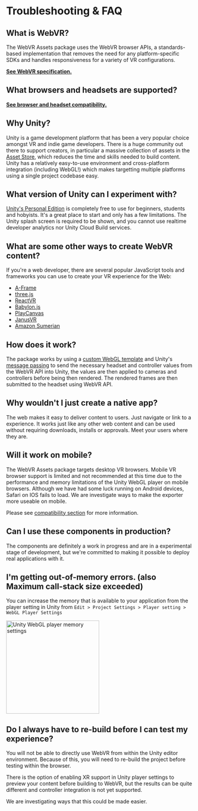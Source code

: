 # Troubleshooting & FAQ

## What is WebVR?

The WebVR Assets package uses the WebVR browser APIs, a standards-based implementation that removes the need for any platform-specific SDKs and handles responsiveness for a variety of VR configurations.

**[See WebVR specification.](https://immersive-web.github.io/webvr/spec/1.1/)**

## What browsers and headsets are supported?

**[See browser and headset compatibility.](https://github.com/mozilla/unity-webvr-export#unity-compatibility)**

## Why Unity?

Unity is a game development platform that has been a very popular choice amongst VR and indie game developers.  There is a huge community out there to support creators, in particular a massive collection of assets in the [Asset Store](https://assetstore.unity.com/), which reduces the time and skills needed to build content.  Unity has a relatively easy-to-use environment and cross-platform integration (including WebGL!) which makes targetting multiple platforms using a single project codebase easy.

## What version of Unity can I experiment with?

[Unity's Personal Edition](https://store.unity.com/products/unity-personal) is completely free to use for beginners, students and hobyists.  It's a great place to start and only has a few limitations. The Unity splash screen is required to be shown, and you cannot use realtime developer analytics nor Unity Cloud Build services.

## What are some other ways to create WebVR content?

If you're a web developer, there are several popular JavaScript tools and frameworks you can use to create your VR experience for the Web:

* [A-Frame](https://aframe.io/)
* [three.js](https://threejs.org/)
* [ReactVR](https://facebook.github.io/react-vr/)
* [Babylon.js](https://www.babylonjs.com/)
* [PlayCanvas](https://playcanvas.com/)
* [JanusVR](http://janusvr.com/)
* [Amazon Sumerian](https://aws.amazon.com/sumerian/)

## How does it work?

The package works by using a [custom WebGL template](https://docs.unity3d.com/Manual/webgl-templates.html) and Unity's [message passing](https://docs.unity3d.com/Manual/webgl-interactingwithbrowserscripting.html) to send the necessary headset and controller values from the WebVR API into Unity, the values are then applied to cameras and controllers before being then rendered.  The rendered frames are then submitted to the headset using WebVR API.

## Why wouldn't I just create a native app?

The web makes it easy to deliver content to users. Just navigate or link to a experience.  It works just like any other web content and can be used without requiring downloads, installs or approvals.  Meet your users where they are.

## Will it work on mobile?

The WebVR Assets package targets desktop VR browsers. Mobile VR browser support is limited and not recommended at this time due to the performance and memory limitations of the Unity WebGL player on mobile browsers. Although we have had some luck running on Android devices, Safari on IOS fails to load.  We are investigate ways to make the exporter more useable on mobile.

Please see [compatibility section](../README.md) for more information.

## Can I use these components in production?

The components are definitely a work in progress and are in a experimental stage of development, but we're committed to making it possible to deploy real applications with it.

## I'm getting out-of-memory errors. (also Maximum call-stack size exceeded)

You can increase the memory that is available to your application from the player setting in Unity from `Edit > Project Settings > Player setting > WebGL Player Settings`

<img alt="Unity WebGL player memory settings" src="https://raw.githubusercontent.com/mozilla/unity-webvr-export/master/docs/images/webgl-memory.png" width="250">

## Do I always have to re-build before I can test my experience?

You will not be able to directly use WebVR from within the Unity editor environment.  Because of this, you will need to re-build the project before testing within the browser.

There is the option of enabling XR support in Unity player settings to preview your content before building to WebVR, but the results can be quite different and controller integration is not yet supported.

We are investigating ways that this could be made easier.
